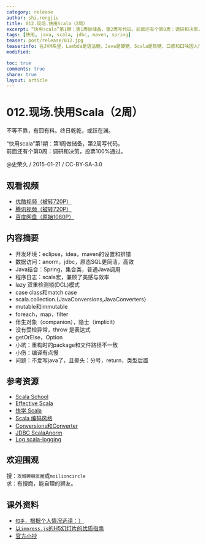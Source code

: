 ```yaml
---
category: release
author: shi.rongjiu
title: 012.现场.快用Scala（2周）
excerpt: “快用scala”第1期：第1周做储备，第2周写代码。前面还有个第0周：调研和决策，投票100%通过。
tags: [快用, java, scala, jdbc, maven, spring]
teaser: post/release/012.jpg
teaserinfo: 在JVM系里，Lambda是语法糖，Java是硬糖，Scala是软糖，口感和口味因人而异。
modified: 

toc: true
comments: true
share: true
layout: article
---
```


# 012.现场.快用Scala（2周）

不等不靠，有囧有料。终日乾乾，或跃在渊。  

“快用scala”第1期：第1周做储备，第2周写代码。  
前面还有个第0周：调研和决策，投票100%通过。

@史荣久 / 2015-01-21 / CC-BY-SA-3.0  

## 观看视频

  * [优酷视频（被转720P）](http://v.youku.com/v_show/id_XODc2Njk3MDI0.html)
  * [腾讯视频（被转720P）](http://v.qq.com/page/d/j/p/d01458fc6jp.html)
  * [百度网盘（原始1080P）](http://pan.baidu.com/share/link?shareid=3935315343&uk=1380913564&fid=467516927233300)

## 内容摘要

  * 开发环境：eclipse，idea，maven的设置和排错
  * 数据访问：anorm，jdbc，原态SQL更简洁，高效
  * Java结合：Spring，集合类，普通Java调用
  * 程序日志：scala宏，兼顾了美感与效率
  * lazy 双重检测锁(DCL)模式
  * case class和match case
  * scala.collection.{JavaConversions,JavaConverters}
  * mutable和immutable
  * foreach，map，filter
  * 伴生对象（companion），隐士（implicit）
  * 没有受检异常，throw 是表达式
  * getOrElse，Option
  * 小坑：重构时的package和文件路径不一致
  * 小伤：编译有点慢
  * 问题：不爱写java了，且晕头：分号，return，类型后置

## 参考资源

  * [Scala School](http://twitter.github.io/scala_school/zh_cn/index.html)
  * [Effective Scala](http://twitter.github.io/effectivescala/index-cn.html)
  * [快学 Scala](/images/book/isbn-9787121185670.jpg)
  * [Scala 编码风格](http://docs.scala-lang.org/style/)
  * [Conversions和Converter](http://stackoverflow.com/questions/8301947)
  * [JDBC ScalaAnorm](https://www.playframework.com/documentation/2.4.0-M2/ScalaAnorm)
  * [Log scala-logging](https://github.com/typesafehub/scala-logging)

## 欢迎围观

搜：`攻城狮朋友圈`或`moilioncircle`  
求：有搜商，能自理的狮友。  


## 课外资料

  * [`知乎`，根据个人情况选读：）](http://www.zhihu.com/question/26707124)
  * [以`impress.js`的H5幻灯片的优质指南](http://zh.scala-tour.com)
  * [官方小抄](http://docs.scala-lang.org/cheatsheets)